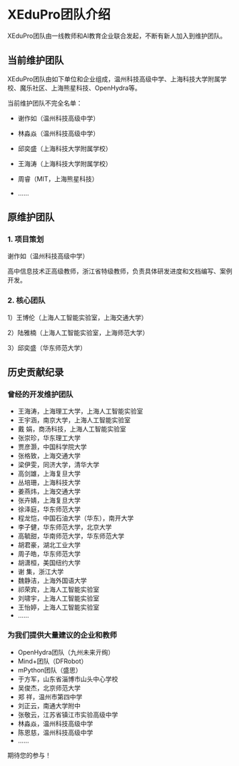 # XEduPro团队介绍

XEduPro团队由一线教师和AI教育企业联合发起，不断有新人加入到维护团队。

## 当前维护团队

XEduPro团队由如下单位和企业组成，温州科技高级中学、上海科技大学附属学校、魔乐社区、上海熊星科技、OpenHydra等。

当前维护团队不完全名单：

- 谢作如（温州科技高级中学）

- 林淼焱（温州科技高级中学）

- 邱奕盛（上海科技大学附属学校）

- 王海涛（上海科技大学附属学校）

- 周睿（MIT，上海熊星科技）

- ……


## 原维护团队

### 1. 项目策划

谢作如（温州科技高级中学）

高中信息技术正高级教师，浙江省特级教师，负责具体研发进度和文档编写、案例开发。 

### 2. 核心团队

1）王博伦（上海人工智能实验室，上海交通大学）

2）陆雅楠（上海人工智能实验室，上海师范大学）

3）邱奕盛（华东师范大学）



## 历史贡献纪录

### 曾经的开发维护团队



- 王海涛，上海理工大学，上海人工智能实验室
- 王宇涵，南京大学，上海人工智能实验室
- 戴  娟，商汤科技，上海人工智能实验室
- 张崇珍，华东理工大学
- 贾彦灏，中国科学院大学
- 张格致，上海交通大学
- 梁伊雯，同济大学，清华大学
- 高剑雄，上海复旦大学
- 丛培珊，上海科技大学
- 姜燕炜，上海交通大学
- 张卉婧，上海复旦大学
- 徐泽庭，华东师范大学
- 程龙恺，中国石油大学（华东），南开大学
- 李子健，华东师范大学，北京大学
- 高毓甜，华南师范大学，华东师范大学
- 胡君豪，湖北工业大学
- 周子皓，华东师范大学
- 胡潇桓，美国纽约大学
- 谢  集，浙江大学
- 魏静洁，上海外国语大学
- 祁荣宾，上海人工智能实验室
- 刘啸宇，上海人工智能实验室
- 王怡婷，上海人工智能实验室
- …… 

### 为我们提供大量建议的企业和教师

- OpenHydra团队（九州未来亓绚）
- Mind+团队（DFRobot）
- mPython团队（盛思）
- 于方军，山东省淄博市山头中心学校
- 吴俊杰，北京师范大学
- 郑  祥，温州市第四中学
- 刘正云，南通大学附中
- 张敬云，江苏省镇江市实验高级中学
- 林淼焱，温州科技高级中学
- 陈恩慈，温州科技高级中学
- …… 

期待您的参与！
